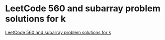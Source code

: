 # LeetCode 560 and subarray problem solutions for k
[LeetCode 560 and subarray problem solutions for k](https://aiwithcloud.com/2022/09/16/leetcode_560_and_subarray_problem_solutions_for_k/)